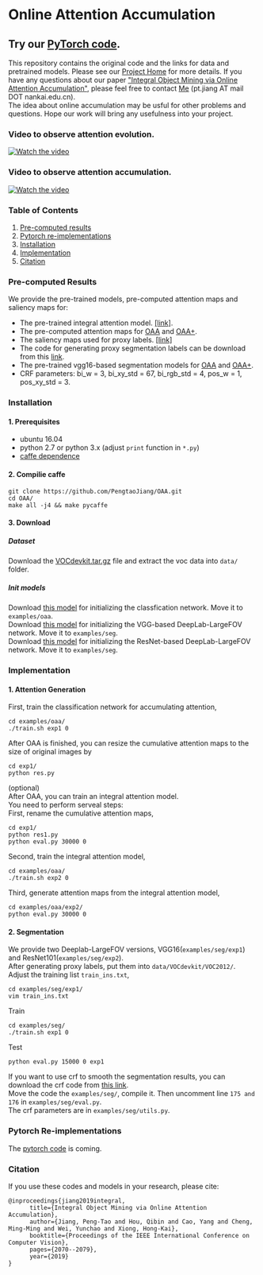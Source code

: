 # Online Attention Accumulation
## Try our [PyTorch code](https://github.com/PengtaoJiang/OAA-PyTorch).
This repository contains the original code and the links for data and pretrained models. Please see our [Project Home](http://mmcheng.net/oaa/) for more details. If you have any questions about our paper ["Integral Object Mining via Online Attention Accumulation"](http://openaccess.thecvf.com/content_ICCV_2019/papers/Jiang_Integral_Object_Mining_via_Online_Attention_Accumulation_ICCV_2019_paper.pdf), please feel free to contact [Me](https://pengtaojiang.github.io/) (pt.jiang AT mail DOT nankai.edu.cn).   
The idea about online accumulation may be usful for other problems and questions. Hope our work will bring any usefulness into your project.

### Video to observe attention evolution.
[![Watch the video](https://github.com/PengtaoJiang/OAA/blob/master/as.png)](https://www.bilibili.com/video/av94220878)
### Video to observe attention accumulation.
[![Watch the video](https://github.com/PengtaoJiang/OAA/blob/master/ac.png)](https://www.bilibili.com/video/av94221396)

### Table of Contents
1. [Pre-computed results](#results)
2. [Pytorch re-implementations](#pytorch-re-implementations)
3. [Installation](#installation)
4. [Implementation](#results)
5. [Citation](#citation)

### Pre-computed Results
We provide the pre-trained models, pre-computed attention maps and saliency maps for:
- The pre-trained integral attention model. [[link]](https://drive.google.com/open?id=17dmrlqCbQvLsZ2BUC8PW8vnNZJRj7s-C).
- The pre-computed attention maps for [OAA](https://drive.google.com/open?id=1jK6VD8rkCm_rJxe_G6hN-gemIbjI91wj) and [OAA+](https://drive.google.com/open?id=1LqCLwENO1nGzCTuzbovpqpEec2C1TiO5).
- The saliency maps used for proxy labels. [[link]](https://drive.google.com/open?id=1Ls2HBtg3jUiuk3WUuMtdUOVUFCgvE8IX)
- The code for generating proxy segmentation labels can be download from this [link](https://drive.google.com/open?id=1SHQQBLZ_rarEB54tfrYJ0JVhku5a82EU).
- The pre-trained vgg16-based segmentation models for [OAA](https://drive.google.com/open?id=1yz-sXXA3Dw9NkXlO2iz7jbQkoxt4dgIL) and [OAA+](https://drive.google.com/open?id=1aZIX20SX2Y5_zoW2JoAEsGxs6_Hgx5CY). 
- CRF parameters: bi_w = 3, bi_xy_std = 67, bi_rgb_std = 4, pos_w = 1, pos_xy_std = 3.

### Installation
#### 1. Prerequisites
  - ubuntu 16.04  
  - python 2.7 or python 3.x (adjust `print` function in `*.py`)
  - [caffe dependence](https://caffe.berkeleyvision.org/install_apt.html)

#### 2. Compilie caffe
```
git clone https://github.com/PengtaoJiang/OAA.git
cd OAA/
make all -j4 && make pycaffe
```
#### 3. Download
##### Dataset
Download the [VOCdevkit.tar.gz](https://drive.google.com/open?id=1uh5bWXvLOpE-WZUUtO77uwCB4Qnh6d7X) file and extract the voc data into `data/` folder.
##### Init models
Download [this model](https://drive.google.com/open?id=10CZ28gOVLD1ul4ncqQa0CiSM9QGGpXfw) for initializing the classfication network. Move it to `examples/oaa`.  
Download [this model](https://drive.google.com/open?id=1V5UDeJXkMueSZRodm76wMU0Hp6RNa3xo) for initializing the VGG-based DeepLab-LargeFOV network. Move it to `examples/seg`.  
Download [this model](https://drive.google.com/open?id=19A0aQja3tDuh3GYpp1nFksdQ89CSUrd8) for initializing the ResNet-based DeepLab-LargeFOV network. Move it to `examples/seg`.

### Implementation

#### 1. Attention Generation
First, train the classification network for accumulating attention,
```
cd examples/oaa/
./train.sh exp1 0
```
After OAA is finished, you can resize the cumulative attention maps to the size of original images by
```
cd exp1/
python res.py
```
(optional)   
After OAA, you can train an integral attention model.  
You need to perform serveal steps:  
First, rename the cumulative attention maps,
```
cd exp1/
python res1.py
python eval.py 30000 0
```
Second, train the integral attention model,
```
cd examples/oaa/
./train.sh exp2 0
```
Third, generate attention maps from the integral attention model,
```
cd examples/oaa/exp2/
python eval.py 30000 0
```
#### 2. Segmentation 

We provide two Deeplab-LargeFOV versions, VGG16(`examples/seg/exp1`) and ResNet101(`examples/seg/exp2`).   
After generating proxy labels, put them into `data/VOCdevkit/VOC2012/`.  
Adjust the training list `train_ins.txt`,
```
cd examples/seg/exp1/
vim train_ins.txt
```
Train
```
cd examples/seg/
./train.sh exp1 0
```
Test
```
python eval.py 15000 0 exp1
```
If you want to use crf to smooth the segmentation results, you can download the crf code from [this link](https://github.com/Andrew-Qibin/dss_crf).  
Move the code the `examples/seg/`, compile it. Then uncomment line `175 and 176` in `examples/seg/eval.py`.  
The crf parameters are in `examples/seg/utils.py`.

### Pytorch Re-implementations
The [pytorch code](https://github.com/PengtaoJiang/OAA-PyTorch) is coming.

### Citation
If you use these codes and models in your research, please cite:
```
@inproceedings{jiang2019integral,   
      title={Integral Object Mining via Online Attention Accumulation},   
      author={Jiang, Peng-Tao and Hou, Qibin and Cao, Yang and Cheng, Ming-Ming and Wei, Yunchao and Xiong, Hong-Kai},   
      booktitle={Proceedings of the IEEE International Conference on Computer Vision},   
      pages={2070--2079},   
      year={2019} 
}
```
